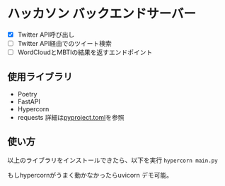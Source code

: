 # ハッカソン バックエンドサーバー
- [x] Twitter API呼び出し
- [ ] Twitter API経由でのツイート検索
- [ ] WordCloudとMBTIの結果を返すエンドポイント

## 使用ライブラリ
- Poetry
- FastAPI
- Hypercorn
- requests
詳細は[pyproject.toml](pyproject.toml)を参照

## 使い方
以上のライブラリをインストールできたら、以下を実行
`hypercorn main.py`

もしhypercornがうまく動かなかったらuvicorn デモ可能。
